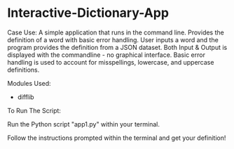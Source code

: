# Interactive-Dictionary-App

Case Use: A simple application that runs in the command line. Provides the definition of a word with basic error handling. User inputs a word and the program provides the definition from a JSON dataset. Both Input & Output is displayed with the commandline - no graphical interface. Basic error handling is used to account for misspellings, lowercase, and uppercase definitions. 

Modules Used:
- difflib

To Run The Script:

Run the Python script "app1.py" within your terminal.

Follow the instructions prompted within the terminal and get your definition! 
